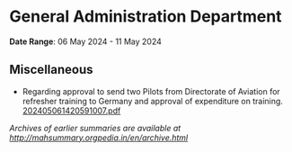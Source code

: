 # General Administration Department

**Date Range**: 06 May 2024 - 11 May 2024


## Miscellaneous
- Regarding approval to send two Pilots from Directorate of Aviation for refresher training to Germany and approval of expenditure on training.\
  [202405061420591007.pdf](https://gr.maharashtra.gov.in/Site/Upload/Government%20Resolutions/English/202405061420591007..pdf)


*Archives of earlier summaries are available at http://mahsummary.orgpedia.in/en/archive.html*